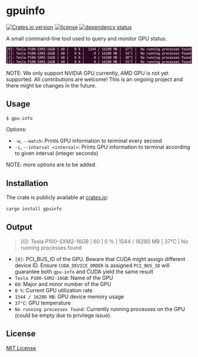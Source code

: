# gpuinfo

[![Crates.io version](https://img.shields.io/crates/v/gpuinfo.svg?style=flat-square)](https://crates.io/crates/gpuinfo)
[![license](https://img.shields.io/github/license/BDHU/gpuinfo.svg?maxAge=86400)](LICENSE)
[![dependency status](https://deps.rs/repo/github/BDHU/gpuinfo/status.svg)](https://deps.rs/repo/github/BDHU/gpuinfo)

A small command-line tool used to query and monitor GPU status.

![gpuinfo-screenshot](gpuinfo.png)

NOTE: We only support NVIDIA GPU currently, AMD GPU is not yet supported. All contributions are welcome! This is an ongoing project and there might be changes in the future.

Usage
-----


```bash
$ gpu-info
```

Options:

* `-w`, `--watch`: Prints GPU information to terminal every second
* `-i`, `--interval <interval>`: Prints GPU information to terminal according to given interval (integer seconds)

NOTE: more options are to be added.

Installation
------------

The crate is publicly available at [crates.io](https://crates.io/crates/gpuinfo/0.1.0):

```bash
cargo install gpuinfo
```

Output
------

> [0]: Tesla P100-SXM2-16GB | 60 |   0 % |  1544 / 16280 MB |  37°C | No running processes found

* `[0]`: PCI_BUS_ID of the GPU. Beware that CUDA might assign different device ID. Ensure `CUDA_DEVICE_ORDER` is assigned `PCI_BUS_ID` will guarantee both `gpu-info` and CUDA yield the same result
* `Tesla P100-SXM2-16GB`: Name of the GPU
* `60`: Major and minor number of the GPU
* `0 %`: Current GPU utilization rate
* `1544 / 16280 MB`: GPU device memory usage
* `37°C`: GPU temperature
* `No running processes found`: Currently running processes on the GPU (could be empty due to privilege issue).

License
-------

[MIT License](LICENSE)